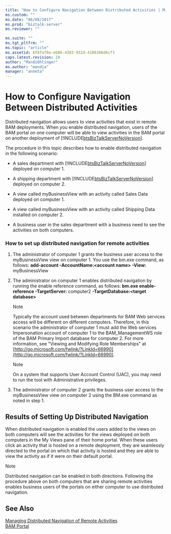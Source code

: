```yaml
---
title: "How to Configure Navigation Between Distributed Activities | Microsoft Docs"
ms.custom: ""
ms.date: "06/08/2017"
ms.prod: "biztalk-server"
ms.reviewer: ""

ms.suite: ""
ms.tgt_pltfrm: ""
ms.topic: "article"
ms.assetid: 6f8faf0a-eb06-4383-932d-4106306d6cf3
caps.latest.revision: 10
author: "MandiOhlinger"
ms.author: "mandia"
manager: "anneta"
---
```

# How to Configure Navigation Between Distributed Activities
Distributed navigation allows users to view activities that exist in remote BAM deployments. When you enable distributed navigation, users of the BAM portal on one computer will be able to view activities in the BAM portal on another deployment of [!INCLUDE[btsBizTalkServerNoVersion](../includes/btsbiztalkservernoversion-md.md)].  
  
 The procedure in this topic describes how to enable distributed navigation in the following scenario:  
  
- A sales department with [!INCLUDE[btsBizTalkServerNoVersion](../includes/btsbiztalkservernoversion-md.md)] deployed on computer 1.  
  
- A shipping department with [!INCLUDE[btsBizTalkServerNoVersion](../includes/btsbiztalkservernoversion-md.md)] deployed on computer 2.  
  
- A view called myBusinessView with an activity called Sales Data deployed on computer 1.  
  
- A view called myBusinessView with an activity called Shipping Data installed on computer 2.  
  
- A business user in the sales department with a business need to see the activities on both computers.  
  
### How to set up distributed navigation for remote activities  
  
1.  The administrator of computer 1 grants the business user access to the myBusinessView view on computer 1. You use the bm.exe command, as follows: **add-account -AccountName:\<account name\> -View:** myBusinessView  
  
2.  The administrator on computer 1 enables distributed navigation by running the enable reference command, as follows: **bm.exe enable-reference -TargetServer:** computer2 **-TargetDatabase:\<target database\>**  
  
    > [!NOTE]
    >  Typically the account used between departments for BAM Web services access will be different on different computers. Therefore, in this scenario the administrator of computer 1 must add the Web services Impersonation account of computer 1 to the BAM_ManagementWS role of the BAM Primary Import database for computer 2. For more information, see "Viewing and Modifying Role Memberships" at [http://go.microsoft.com/fwlink/?LinkId=66990](http://go.microsoft.com/fwlink/?LinkId=66990).  
  
    > [!NOTE]
    >  On a system that supports User Account Control (UAC), you may need to run the tool with Administrative privileges.  
  
3.  The administrator of computer 2 grants the business user access to the myBusinessView view on computer 2 using the BM.exe command as noted in step 1.  
  
## Results of Setting Up Distributed Navigation  
 When distributed navigation is enabled the users added to the views on both computers will see the activities for the views deployed on both computers in the My Views pane of their home portal. When these users click an activity that is hosted on a remote deployment, they are seamlessly directed to the portal on which that activity is hosted and they are able to view the activity as if it were on their default portal.  
  
> [!NOTE]
>  Distributed navigation can be enabled in both directions. Following the procedure above on both computers that are sharing remote activities enables business users of the portals on either computer to use distributed navigation.  
  
## See Also  
 [Managing Distributed Navigation of Remote Activities](../core/managing-distributed-navigation-of-remote-activities.md)   
 [BAM Portal](../core/bam-portal.md)